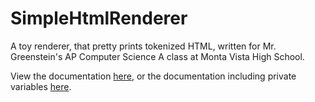 # SimpleHtmlRenderer

A toy renderer, that pretty prints tokenized HTML, written for Mr. Greenstein's AP Computer Science A class at Monta Vista High School.

View the documentation [here][public javadoc], or the documentation including private variables [here][all javadoc].

[public javadoc]:https://ofekih.github.io/SimpleHtmlRenderer/javadoc/ "public javadoc"
[all javadoc]:https://ofekih.github.io/SimpleHtmlRenderer/javadoc_private/ "complete javadoc"
